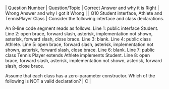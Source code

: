 | Question Number | Question/Topic | Correct Answer and why it is Right | Wrong Answer and why I got it Wrong |
| Q10 Student interface, Athlete and TennisPlayer Class | Consider the following interface and class declarations. 

An 8-line code segment reads as follows. 
Line 1: public interface Student. 
Line 2: open brace, forward slash, asterisk, implementation not shown, asterisk, forward slash, close brace. 
Line 3: blank.
Line 4: public class Athlete. 
Line 5: open brace, forward slash, asterisk, implementation not shown, asterisk, forward slash, close brace. 
Line 6: blank.
Line 7: public class Tennis Player extends Athlete implements Student. 
Line 8: open brace, forward slash, asterisk, implementation not shown, asterisk, forward slash, close brace.

Assume that each class has a zero-parameter constructor. Which of the following is NOT a valid declaration? | C |
